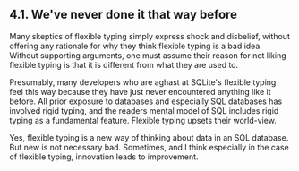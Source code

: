## 4\.1\. We've never done it that way before


 Many skeptics of flexible typing simply express
shock and disbelief, without offering any rationale for why they think
flexible typing is a bad idea. Without supporting arguments, one must
assume their reason for not liking flexible typing is that it is different
from what they are used to.



 Presumably, many developers who are aghast at SQLite's flexible
typing feel this way because they have just never encountered anything
like it before. All prior exposure to databases and especially SQL
databases has involved rigid typing, and the readers mental model of
SQL includes rigid typing as a fundamental feature. Flexible typing
upsets their world\-view.



 Yes, flexible typing is a new way of thinking about data in an
SQL database. But new is not necessary bad. Sometimes, and I think
especially in the case of flexible typing, innovation leads to improvement.



